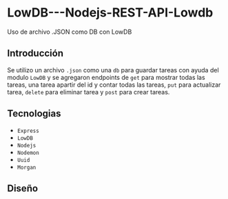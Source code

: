 # LowDB---Nodejs-REST-API-Lowdb
Uso de  archivo  .JSON como DB con LowDB

## Introducción

Se utilizo un archivo `.json` como una `db` para guardar tareas con ayuda del modulo `LowDB` y se agregaron endpoints de  `get` para mostrar todas las tareas, una tarea apartir del id y contar todas las tareas, `put` para actualizar  tarea, `delete` para eliminar tarea y `post` para crear tareas.

## Tecnologias

* `Express`
* `LowDB`
* `Nodejs`
* `Nodemon`
* `Uuid`
* `Morgan`

## Diseño





